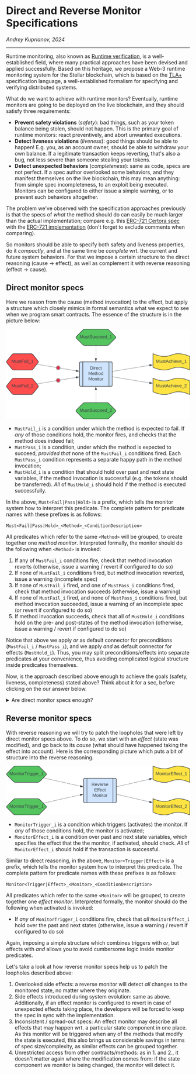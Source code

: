 # Direct and Reverse Monitor Specifications

_Andrey Kuprianov, 2024_

------

Runtime monitoring, also known as [Runtime verification][], is a well-established field, where many practical approaches have been devised and applied successfully. Based on this heritage, we propose a Web-3 runtime monitoring system for the Stellar blockchain, which is based on the [TLA+][] specification language, a well-established formalism for specifying and verifying distributed systems. 

What do we want to achieve with runtime monitors? Eventually, runtime monitors are going to be deployed on the live blockchain, and they should satisfy three requirements:

- **Prevent safety violations** (_safety_): bad things, such as your token balance being stolen, should not happen. This is the primary goal of runtime monitors: react preventively, and abort unwanted executions.
- **Detect liveness violations** (_liveness_): good things should be able to happen! E.g. you, as an account owner, should be able to withdraw your own balance. If a legitimate transaction keeps reverting, that's also a bug, not less severe than someone stealing your tokens.
- **Detect unexpected behaviors** (_completeness_): same as code, specs are not perfect. If a spec author overlooked some behaviors, and they manifest themselves on the live blockchain, this may mean anything: from simple spec incompleteness, to an exploit being executed. Monitors can be configured to either issue a simple warning, or to prevent such behaviors altogether.

The problem we've observed with the specification approaches previously is that the specs of _what_ the method should do can easily be much larger than the actual implementation; compare e.g. this [ERC-721 Certora spec][] with the [ERC-721 implementation][] (don't forget to exclude comments when comparing).

So monitors should be able to specify both safety and liveness properties, do it _compactly_, and at the same time be _complete_ wrt. the current and future system behaviors. For that we impose a certain structure to the direct reasoning (cause -> effect), as well as complement it with reverse reasoning (effect -> cause).


## Direct monitor specs

Here we reason from the cause (method invocation) to the effect, but apply a structure which closely mimics in formal semantics what we expect to see when we program smart contracts. The essence of the structure is in the picture below:

![Direct monitor specs](./MonitorSpecs-Direct.png)

- `MustFail_i` is a condition under which the method is expected to fail. If _any_ of those conditions hold, the monitor fires, and checks that the method does indeed fail;
- `MustPass_i` is a condition, under which the method is expected to succeed, _provided that_ none of the `MustFail_i` conditions fired. Each `MustPass_i` condition represents a separate happy path in the method invocation;
- `MustHold_i` is a condition that should hold over past and next state variables, if the method invocation is successful (e.g. the tokens should be transferred). _All_ of `MustHold_i` should hold if the method is executed successfully.


In the above, `Must<Fail|Pass|Hold>` is a prefix, which tells the monitor system how to interpret this predicate. The complete pattern for predicate names with these prefixes is as follows:

```
Must<Fail|Pass|Hold>_<Method>_<ConditionDescription>
```

All predicates which refer to the same `<Method>` will be grouped, to create together one _method monitor_. Interpreted formally, the monitor should do the following when `<Method>` is invoked:

1. If any of `MustFail_i` conditions fire, check that method invocation reverts (otherwise, issue a warning / revert if configured to do so)
2. If none of `MustFail_i` conditions fired, but method invocation reverted, issue a warning (incomplete spec)
3. If none of  `MustFail_i` fired, and one of `MustPass_i` conditions fired, check that method invocation succeeds (otherwise, issue a warning)
3. If none of  `MustFail_i` fired, and none of `MustPass_i` conditions fired, but method invocation succeeded, issue a warning of an incomplete spec (or revert if configured to do so)
4. If method invocation succeeds, check that all of `MustHold_i` conditions hold on the pre- and post-states of the method invocation (otherwise, issue a warning / revert if configured to do so)


Notice that above we apply _or_ as default connector for preconditions (`MustFail_i` / `MustPass_i`), and we apply _and_ as default connector for effects (`MustHold_i`). Thus, you may split preconditions/effects into separate predicates at your convenience, thus avoiding complicated logical structure inside predicates themselves.

Now, is the approach described above enough to achieve the goals (safety, liveness, completeness) stated above? Think about it for a sec, before clicking on the our answer below.

<details>
<summary> Are direct monitor specs enough?</summary>
You may have guessed the answer: we believe NO! And here is an (incomplete) list of whys:

1. A method may have a side effect, which was overlooked by the spec author. E.g. a boolean flag is set, which in another method allows to direct funds to another account.
2. Code evolves, but the spec stays as is; as a result a side effect above is introduced unintentionally, with the stale spec not accounting for it.
3. Internal state component is modified in multiple methods, in different ways. The specification about how the component should be updated is scattered in multiple places, and loopholes may easily creep in.
4. An invariant which is preserved by the method of this contract, is violated by a method from another contract. As no specs are written or monitored for this other contract, no violation is detected.

Thus we proceed to explore _reverse reasoning_.
</details>


## Reverse monitor specs

With reverse reasoning we will try to patch the loopholes that were left by direct monitor specs above. To do so, we start with an _effect_ (state was modified), and go back to its _cause_ (what should have happened taking the effect into account). Here is the corresponding picture which puts a bit of structure into the reverse reasoning.

![Reverse monitor specs](./MonitorSpecs-Reverse.png)


- `MonitorTrigger_i` is a condition which triggers (activates) the monitor. If _any_ of those conditions hold, the monitor is activated;
- `MonitorEffect_i` is a condition over past and next state variables, which specifies the effect that the the monitor, if activated, should check. _All_ of `MonitorEffect_i` should hold if the transaction is successful.

Similar to direct reasoning, in the above, `Monitor<Trigger|Effect>` is a prefix, which tells the monitor system how to interpret this predicate. The complete pattern for predicate names with these prefixes is as follows:

```
Monitor<Trigger|Effect>_<Monitor>_<ConditionDescription>
```

All predicates which refer to the same `<Monitor>` will be grouped, to create together one _effect monitor_. Interpreted formally, the monitor should do the following when activated is invoked:

- If _any_ of `MonitorTrigger_i` conditions fire, check that _all_ `MonitorEffect_i` hold over the past and next states (otherwise, issue a warning / revert if configured to do so)

Again, imposing a simple structure which combines triggers with _or_, but effects with _and_ allows you to avoid cumbersome logic inside monitor predicates.

Let's take a look at how reverse monitor specs help us to patch the loopholes described above:

1. Overlooked side effects: a reverse monitor will detect _all_ changes to the monitored state, no matter where they originate.
2. Side effects introduced during system evolution: same as above. Additionally, if an effect monitor is configured to revert in case of unexpected effects taking place, the developers will be forced to keep the spec in sync with the implementation.
3. Inconsistent / spread-out specs: An effect monitor may describe all effects that may happen wrt. a particular state component in one place. As this monitor will be triggered when any of the methods that modify the state is executed, this also brings us considerable savings in terms of spec size/complexity, as similar effects can be grouped together.
4. Unrestricted access from other contracts/methods: as in 1. and 2., it doesn't matter again where the modification comes from: if the state component we monitor is being changed, the monitor will detect it.


[Runtime verification]: https://en.wikipedia.org/wiki/Runtime_verification
[TLA+]: https://en.wikipedia.org/wiki/TLA%2B
[Timelock contract]: https://github.com/stellar/soroban-examples/blob/v20.0.0/timelock/src/lib.rs
[SCF 24 submission example]: ./scf24/example/README.md
[ERC-721 Certora spec]: https://github.com/OpenZeppelin/openzeppelin-contracts/blob/255e27e6d22934ddaf00c7f279039142d725382d/certora/specs/ERC721.spec
[ERC-721 implementation]: https://github.com/OpenZeppelin/openzeppelin-contracts/blob/255e27e6d22934ddaf00c7f279039142d725382d/contracts/token/ERC721/ERC721.sol
[Timelock monitor spec]: ./case-studies/timelock/timelock_monitor.tla